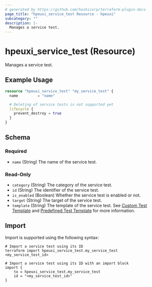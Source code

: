 ```yaml
---
# generated by https://github.com/hashicorp/terraform-plugin-docs
page_title: "hpeuxi_service_test Resource - hpeuxi"
subcategory: ""
description: |-
  Manages a service test.
---
```


# hpeuxi_service_test (Resource)

Manages a service test.

## Example Usage

```terraform
resource "hpeuxi_service_test" "my_service_test" {
  name         = "name"

  # Deleting of service tests is not supported yet
  lifecycle {
    prevent_destroy = true
  }
}
```

<!-- schema generated by tfplugindocs -->
## Schema

### Required

- `name` (String) The name of the service test.

### Read-Only

- `category` (String) The category of the service test.
- `id` (String) The identifier of the service test.
- `is_enabled` (Boolean) Whether the service test is enabled or not.
- `target` (String) The target of the service test.
- `template` (String) The template of the service test. See [Custom Test Template](https://help.capenetworks.com/en/articles/2744766-custom-test-templates) and [Predefined Test Template](https://help.capenetworks.com/en/articles/2792424-predefined-tests) for more information.

## Import

Import is supported using the following syntax:

```shell
# Import a service test using its ID
terraform import hpeuxi_service_test.my_service_test <my_service_test_id>

# Import a service test using its ID with an import block
import {
    to = hpeuxi_service_test.my_service_test
    id = "<my_service_test_id>"
}
```
